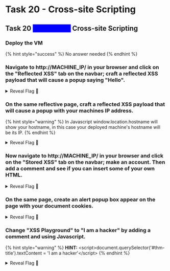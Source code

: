 # Task 20 - Cross-site Scripting

## Task 20 <mark style="color:blue;background-color:blue;">\[Severity 7]</mark> Cross-site Scripting

### Deploy the VM

{% hint style="success" %}
No answer needed
{% endhint %}

### Navigate to http://MACHINE\_IP/ in your browser and click on the "Reflected XSS" tab on the navbar; craft a reflected XSS payload that will cause a popup saying "Hello".

<details>

<summary>Reveal Flag <span data-gb-custom-inline data-tag="emoji" data-code="1f6a9">🚩</span></summary>

:triangular\_flag\_on\_post:`ThereIsMoreToXSSThanYouThink`

</details>

### On the same reflective page, craft a reflected XSS payload that will cause a popup with your machines IP address.

{% hint style="warning" %}
In Javascript window.location.hostname will show your hostname, in this case your deployed machine's hostname will be its IP.
{% endhint %}

<details>

<summary>Reveal Flag <span data-gb-custom-inline data-tag="emoji" data-code="1f6a9">🚩</span></summary>

:triangular\_flag\_on\_post:`ReflectiveXss4TheWin`

</details>

### Now navigate to http://MACHINE\_IP/ in your browser and click on the "Stored XSS" tab on the navbar; make an account. Then add a comment and see if you can insert some of your own HTML.

<details>

<summary>Reveal Flag <span data-gb-custom-inline data-tag="emoji" data-code="1f6a9">🚩</span></summary>

:triangular\_flag\_on\_post:`HTML_T4gs`

</details>

### On the same page, create an alert popup box appear on the page with your document cookies.

<details>

<summary>Reveal Flag <span data-gb-custom-inline data-tag="emoji" data-code="1f6a9">🚩</span></summary>

:triangular\_flag\_on\_post:`W3LL_D0N3_LVL2`

</details>

### Change "XSS Playground" to "I am a hacker" by adding a comment and using Javascript.

{% hint style="warning" %}
**HINT:** \<script>document.querySelector('#thm-title').textContent = 'I am a hacker'\</script>
{% endhint %}

<details>

<summary>Reveal Flag <span data-gb-custom-inline data-tag="emoji" data-code="1f6a9">🚩</span></summary>

:triangular\_flag\_on\_post:`websites_can_be_easily_defaced_with_xss`

</details>
